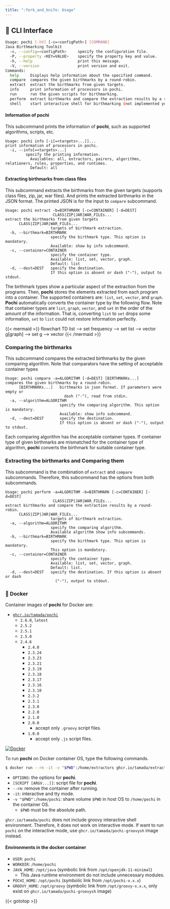 ```yaml
---
title: ":fork_and_knife: Usage"
---
```


## :runner: CLI Interface

```sh
Usage: pochi [-hV] [-c=<configPath>] [COMMAND]
Java Birthmarking Toolkit
  -c, --config=<configPath>     specify the configuration file.
  -P, --property <KEY=VALUE>    specify the property key and value. 
  -h, --help                    print this message.
  -V, --version                 print version and exit.
Commands:
  help     Displays help information about the specified command.
  compare  compares the given birthmarks by a round-robin.
  extract  extract the birthmarks from given targets.
  info     print information of processors in pochi.
  run      run the given scripts for birthmarking.
  perform  extract birthmarks and compare the extraction results by a round-robin.
  shell    start interactive shell for birthmarking (not implemented yet).
```

#### Information of **pochi**

This subcommand prints the information of **pochi**, such as supported algorithms, scripts, etc. 

```shell
Usage: pochi info [-i[=<targets>...]]...
print information of processors in pochi.
  -i, --info[=<targets>...]
         specify the printing information.
           Availables: all, extractors, pairers, algorithms, relationers, rules, properties, and runtimes.
           Default: all
```

#### Extracting birthmarks from class files

This subcommand extracts the birthmarks from the given targets (supports class files, zip, jar, war files).
And prints the extracted birthmarks in the JSON format.
The printed JSON is for the input to `compare` subcommand.

```shell
Usage: pochi extract -b=BIRTHMARK [-c=CONTAINER] [-d=DEST]
                     CLASS|ZIP|JAR|WAR_FILEs...
extract the birthmarks from given targets
      CLASS|ZIP|JAR|WAR_FILEs...
                    targets of birthmark extraction.
  -b, --birthmark=BIRTHMARK
                    specify the birthmark type. This option is mandatory.
                    Available: show by info subcommand.
  -c, --container=CONTAINER
                    specify the container type.
                    Available: list, set, vector, graph.
                    Default: list
  -d, --dest=DEST   specify the destination. 
                    If this option is absent or dash ("-"), output to stdout.
```

The birthmark types show a particular aspect of the extraction from the programs.
Then, **pochi** stores the elements extracted from each program into a container.
The supported containers are: `list`, `set`, `vector`, and `graph`.
**Pochi** automatically converts the container type by the following flow.
Note that container types are `list`, `graph`, `vector`, and `set` in the order of the amount of the information.
That is, converting `list` to `set` drops some information, `set` to `list` could not restore information perfectly.

{{< mermaid >}}
flowchart TD
  list --> set
  frequency --> set
  list --> vector
  g[graph] --> set
  g --> vector
{{< /mermaid >}}

### Comparing the birthmarks

This subcommand compares the extracted birthmarks by the given comparing algorithm.
Note that comparators have the setting of acceptable container types

```shell
Usage: pochi compare -a=ALGORITHM [-d=DEST] [BIRTHMARKs...]
compares the given birthmarks by a round-robin.
      [BIRTHMARKs...]   birthmarks in json format. If parameters were empty or
                          dash ("-"), read from stdin.
  -a, --algorithm=ALGORITHM
                        specify the comparing algorithm. This option is mandatory.
                        Available: show info subcommand.
  -d, --dest=DEST       specify the destination.
                        If this option is absent or dash ("-"), output to stdout.
```

Each comparing algorithm has the acceptable container types.
If container type of given birthmarks are mismatched for the container type of algorithm,
**pochi** converts the birthmark for suitable container type.

### Extracting the birthmarks and Comparing them

This subcommand is the combination of `extract` and `compare` subcommands.
Therefore, this subcommand has the options from both subcommands.

```shell
Usage: pochi perform -a=ALGORITHM -b=BIRTHMARK [-c=CONTAINER] [-d=DEST]
                     CLASS|ZIP|JAR|WAR_FILEs...
extract birthmarks and compare the extraction results by a round-robin.
      CLASS|ZIP|JAR|WAR_FILEs...
                    targets of birthmark extraction.
  -a, --algorithm=ALGORITHM
                    specify the comparing algorithm.
                    Available algorithm show info subcommands.
  -b, --birthmark=BIRTHMARK
                    specify the birthmark type. This option is mandatory.
                    This option is mandatory.
  -c, --container=CONTAINER
                    specify the container type.
                    Available: list, set, vector, graph.
                    Default: list.
  -d, --dest=DEST   specify the destination. If this option is absent or dash
                      ("-"), output to stdout.
```

### :whale: Docker

Container images of **pochi** for Docker are:

* [`ghcr.io/tamada/pochi`](https://github.com/users/tamada/packages/container/package/pochi)
    * `2.6.0`, `latest`
    * `2.5.2`
    * `2.5.1`
    * `2.5.0`
    * `2.4.6`
        * `2.4.0`
        * `2.3.24`
        * `2.3.23`
        * `2.3.21`
        * `2.3.19`
        * `2.3.18`
        * `2.3.17`
        * `2.3.16`
        * `2.3.10`
        * `2.3.2`
        * `2.3.1`
        * `2.3.0`
        * `2.2.0`
        * `2.1.0`
        * `2.0.0`
            * accept only `.groovy` script files.
        * `1.0.0`
            * accept only `.js` script files.

[![Docker](https://img.shields.io/badge/Docker-ghcir.io%2Ftamada%2Fpochi%3A2.6.0-blue?logo=docker)](https://github.com/users/tamada/packages/container/package/pochi)

To run **pochi** on Docker container OS, type the following commands.

```sh
$ docker run --rm -it -v "$PWD":/home/extractors ghcr.io/tamada/extractors:latest [OPTIONS] [SCRIPT [ARGV...]]
```

* `OPTIONS`: the options for **pochi**.
* `[SCRIPT [ARGV...]]`: script file for **pochi**.
* `--rm`: remove the container after running.
* `-it`: interactive and tty mode.
* `-v "$PWD":/home/pochi`: share volume `$PWD` in host OS to `/home/pochi` in the container OS.
    * `$PWD` must be the absolute path.

`ghcr.io/tamada/pochi` does not include groovy interactive shell environment.
Therefore, it does not work on interactive mode.
If want to run `pochi` on the interactive mode, use `ghcr.io/tamada/pochi-groovysh` image instead.

#### Environments in the docker container

* `USER`: `pochi`
* `WORKDIR`: `/home/pochi`
* `JAVA_HOME`: `/opt/java` (symbolic link from `/opt/openjdk-11-minimal`)
    * This Java runtime environment do not include unnecessary modules.
* `POCHI_HOME`: `/opt/pochi` (symbolic link from `/opt/pochi-x.x.x`)
* `GROOVY_HOME`: `/opt/groovy` (symbolic link from `/opt/groovy-x.x.x`, only exist on `ghcr.io/tamada/pochi-groovysh` image)

{{< gototop >}}
